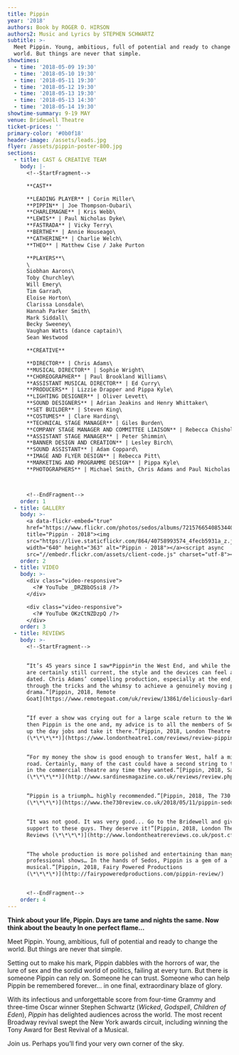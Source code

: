 ```yaml
---
title: Pippin
year: '2018'
authors: Book by ROGER O. HIRSON
authors2: Music and Lyrics by STEPHEN SCHWARTZ
subtitle: >-
  Meet Pippin. Young, ambitious, full of potential and ready to change the
  world. But things are never that simple.
showtimes:
  - time: '2018-05-09 19:30'
  - time: '2018-05-10 19:30'
  - time: '2018-05-11 19:30'
  - time: '2018-05-12 19:30'
  - time: '2018-05-13 19:30'
  - time: '2018-05-13 14:30'
  - time: '2018-05-14 19:30'
showtime-summary: 9-19 MAY
venue: Bridewell Theatre
ticket-prices: ''
primary-color: '#0b0f18'
header-image: /assets/leads.jpg
flyer: /assets/pippin-poster-800.jpg
sections:
  - title: CAST & CREATIVE TEAM
    body: |-
      <!--StartFragment-->

      **CAST**

      **LEADING PLAYER** | Corin Miller\
      **PIPPIN** | Joe Thompson-Oubari\
      **CHARLEMAGNE** | Kris Webb\
      **LEWIS** | Paul Nicholas Dyke\
      **FASTRADA** | Vicky Terry\
      **BERTHE** | Annie Houseago\
      **CATHERINE** | Charlie Welch\
      **THEO** | Matthew Cise / Jake Purton

      **PLAYERS**\
      \
      Siobhan Aarons\
      Toby Churchley\
      Will Emery\
      Tim Garrad\
      Eloise Horton\
      Clarissa Lonsdale\
      Hannah Parker Smith\
      Mark Siddall\
      Becky Sweeney\
      Vaughan Watts (dance captain)\
      Sean Westwood

      **CREATIVE**

      **DIRECTOR** | Chris Adams\
      **MUSICAL DIRECTOR** | Sophie Wright\
      **CHOREOGRAPHER** | Paul Brookland Williams\
      **ASSISTANT MUSICAL DIRECTOR** | Ed Curry\
      **PRODUCERS** | Lizzie Drapper and Pippa Kyle\
      **LIGHTING DESIGNER** | Oliver Levett\
      **SOUND DESIGNERS** | Adrian Jeakins and Henry Whittaker\
      **SET BUILDER** | Steven King\
      **COSTUMES** | Clare Harding\
      **TECHNICAL STAGE MANAGER** | Giles Burden\
      **COMPANY STAGE MANAGER AND COMMITTEE LIAISON** | Rebecca Chisholm\
      **ASSISTANT STAGE MANAGER** | Peter Shimmin\
      **BANNER DESIGN AND CREATION** | Lesley Birch\
      **SOUND ASSISTANT** | Adam Coppard\
      **IMAGE AND FLYER DESIGN** | Rebecca Pitt\
      **MARKETING AND PROGRAMME DESIGN** | Pippa Kyle\
      **PHOTOGRAPHERS** | Michael Smith, Chris Adams and Paul Nicholas Dyke



      <!--EndFragment-->
    order: 1
  - title: GALLERY
    body: >-
      <a data-flickr-embed="true"
      href="https://www.flickr.com/photos/sedos/albums/72157665408534407"
      title="Pippin - 2018"><img
      src="https://live.staticflickr.com/864/40758993574_4fecb5931a_z.jpg"
      width="640" height="363" alt="Pippin - 2018"></a><script async
      src="//embedr.flickr.com/assets/client-code.js" charset="utf-8"></script>
    order: 2
  - title: VIDEO
    body: >-
      <div class="video-responsive">
        <?# YouTube _DRZBbOSsi8 /?>
      </div>

      <div class="video-responsive">
        <?# YouTube OKzCtNZDzpQ /?>
      </div>      
    order: 3
  - title: REVIEWS
    body: >-
      <!--StartFragment-->


      “It’s 45 years since I saw*Pippin*in the West End, and while the themes
      are certainly still current, the style and the devices can feel a little
      dated. Chris Adams’ compelling production, especially at the end, cuts
      through the tricks and the whimsy to achieve a genuinely moving piece of
      drama.”[Pippin, 2018, Remote
      Goat](https://www.remotegoat.com/uk/review/13861/deliciously-dark-stephen-schwartz-revival/)


      “If ever a show was crying out for a large scale return to the West End,
      then Pippin is the one and, my advice is to all the members of Sedos, give
      up the day jobs and take it there.”[Pippin, 2018, London Theatre 1
      (\*\*\*\**)](https://www.londontheatre1.com/reviews/review-pippin-returns-the-bridewell-theatre-london/)


      “For my money the show is good enough to transfer West, half a mile up the
      road. Certainly, many of the cast could have a second string to their bows
      in the commercial theatre any time they wanted.”[Pippin, 2018, Sardines
      (\*\*\*\**)](http://www.sardinesmagazine.co.uk/reviews/review.php?REVIEW-Sedos-Pippin-&reviewsID=3204)


      “Pippin is a triumph… highly recommended.”[Pippin, 2018, The 730 Review
      (\*\*\*\*)](https://www.the730review.co.uk/2018/05/11/pippin-sedos-review/)


      “It was not good. It was very good... Go to the Bridewell and give some
      support to these guys. They deserve it!”[Pippin, 2018, London Theatre
      Reviews (\*\*\*\*)](http://www.londontheatrereviews.co.uk/post.cfm?p=303)


      “The whole production is more polished and entertaining than many
      professional shows… In the hands of Sedos, Pippin is a gem of a
      musical.”[Pippin, 2018, Fairy Powered Productions
      (\*\*\*\*)](http://fairypoweredproductions.com/pippin-review/)


      <!--EndFragment-->
    order: 4
---
```

**Think about your life, Pippin. Days are tame and nights the same. Now think about the beauty
In one perfect flame…**

Meet Pippin. Young, ambitious, full of potential and ready to change the world. But things are never that simple.

Setting out to make his mark, Pippin dabbles with the horrors of war, the lure of sex and the sordid world of politics, failing at every turn. But there is someone Pippin can rely on. Someone he can trust. Someone who can help Pippin be remembered forever… in one final, extraordinary blaze of glory.

With its infectious and unforgettable score from four-time Grammy and three-time Oscar winner Stephen Schwartz (*Wicked*, *Godspell*, *Children of Eden*), *Pippin* has delighted audiences across the world. The most recent Broadway revival swept the New York awards circuit, including winning the Tony Award for Best Revival of a Musical.

Join us. Perhaps you’ll find your very own corner of the sky.